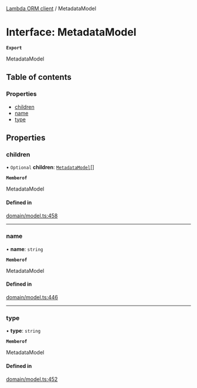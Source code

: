[Lambda ORM client](../README.md) / MetadataModel

# Interface: MetadataModel

**`Export`**

MetadataModel

## Table of contents

### Properties

- [children](MetadataModel.md#children)
- [name](MetadataModel.md#name)
- [type](MetadataModel.md#type)

## Properties

### children

• `Optional` **children**: [`MetadataModel`](MetadataModel.md)[]

**`Memberof`**

MetadataModel

#### Defined in

[domain/model.ts:458](https://github.com/FlavioLionelRita/lambdaorm-client-node/blob/5a7bd8d/src/lib/domain/model.ts#L458)

___

### name

• **name**: `string`

**`Memberof`**

MetadataModel

#### Defined in

[domain/model.ts:446](https://github.com/FlavioLionelRita/lambdaorm-client-node/blob/5a7bd8d/src/lib/domain/model.ts#L446)

___

### type

• **type**: `string`

**`Memberof`**

MetadataModel

#### Defined in

[domain/model.ts:452](https://github.com/FlavioLionelRita/lambdaorm-client-node/blob/5a7bd8d/src/lib/domain/model.ts#L452)
